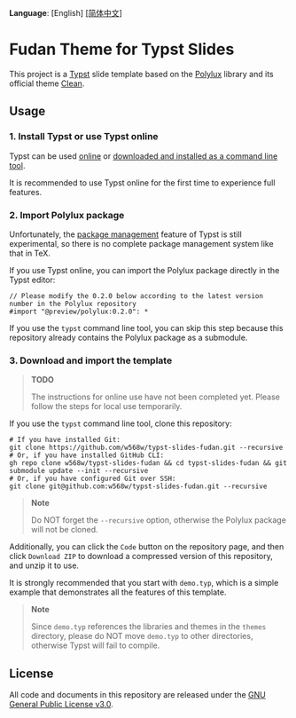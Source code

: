 **Language**: \[English\] [\[简体中文\]](README.zh-CN.md)

# Fudan Theme for Typst Slides
This project is a [Typst](https://typst.app/) slide template based on the [Polylux](https://andreaskroepelin.github.io/polylux/book/polylux.html) library and its official theme [Clean](https://github.com/andreasKroepelin/polylux/blob/9184eeff02c5d03368b21024486ad2a2b8f65e0c/themes/clean.typ).

## Usage
### 1. Install Typst or use Typst online
Typst can be used [online](https://typst.app/) or [downloaded and installed as a command line tool](https://github.com/typst/typst).

It is recommended to use Typst online for the first time to experience full features.

### 2. Import Polylux package
Unfortunately, the [package management](https://github.com/typst/packages) feature of Typst is still experimental, so there is no complete package management system like that in TeX.

If you use Typst online, you can import the Polylux package directly in the Typst editor:

```typst
// Please modify the 0.2.0 below according to the latest version number in the Polylux repository
#import "@preview/polylux:0.2.0": *
```

If you use the `typst` command line tool, you can skip this step because this repository already contains the Polylux package as a submodule.

### 3. Download and import the template
> **TODO**
>
> The instructions for online use have not been completed yet. Please follow the steps for local use temporarily.

If you use the `typst` command line tool, clone this repository:

```shell
# If you have installed Git:
git clone https://github.com/w568w/typst-slides-fudan.git --recursive
# Or, if you have installed GitHub CLI:
gh repo clone w568w/typst-slides-fudan && cd typst-slides-fudan && git submodule update --init --recursive
# Or, if you have configured Git over SSH:
git clone git@github.com:w568w/typst-slides-fudan.git --recursive
```

> **Note**
>
> Do NOT forget the `--recursive` option, otherwise the Polylux package will not be cloned.


Additionally, you can click the `Code` button on the repository page, and then click `Download ZIP` to download a compressed version of this repository, and unzip it to use.

It is strongly recommended that you start with `demo.typ`, which is a simple example that demonstrates all the features of this template.

> **Note**
>
> Since `demo.typ` references the libraries and themes in the `themes` directory, please do NOT move `demo.typ` to other directories, otherwise Typst will fail to compile.


## License
All code and documents in this repository are released under the [GNU General Public License v3.0](LICENSE).